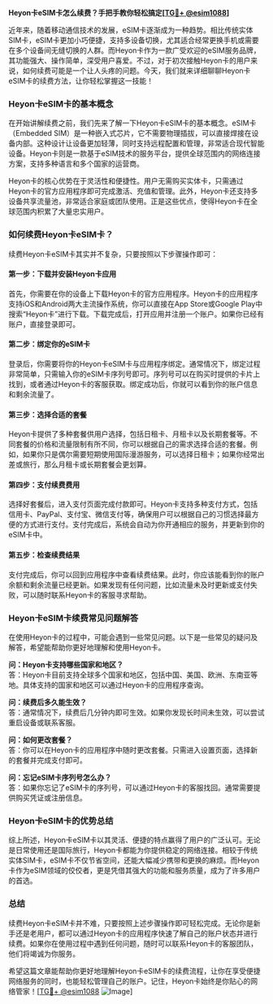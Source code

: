 **Heyon卡eSIM卡怎么续费？手把手教你轻松搞定[[TG💪+ @esim1088](https://t.me/s/esim1088)]**

近年来，随着移动通信技术的发展，eSIM卡逐渐成为一种趋势。相比传统实体SIM卡，eSIM卡更加小巧便捷，支持多设备切换，尤其适合经常更换手机或需要在多个设备间无缝切换的人群。而Heyon卡作为一款广受欢迎的eSIM服务品牌，其功能强大、操作简单，深受用户喜爱。不过，对于初次接触Heyon卡的用户来说，如何续费可能是一个让人头疼的问题。今天，我们就来详细聊聊Heyon卡eSIM卡的续费方法，让你轻松掌握这一技能！

### Heyon卡eSIM卡的基本概念

在开始讲解续费之前，我们先来了解一下Heyon卡eSIM卡的基本概念。eSIM卡（Embedded SIM）是一种嵌入式芯片，它不需要物理插拔，可以直接焊接在设备内部。这种设计让设备更加轻薄，同时支持远程配置和管理，非常适合现代智能设备。Heyon卡则是一款基于eSIM技术的服务平台，提供全球范围内的网络连接方案，支持多种语言和多个国家的运营商。

Heyon卡的核心优势在于灵活性和便捷性。用户无需购买实体卡，只需通过Heyon卡的官方应用程序即可完成激活、充值和管理。此外，Heyon卡还支持多设备共享流量池，非常适合家庭或团队使用。正是这些优点，使得Heyon卡在全球范围内积累了大量忠实用户。

### 如何续费Heyon卡eSIM卡？

续费Heyon卡eSIM卡其实并不复杂，只要按照以下步骤操作即可：

#### 第一步：下载并安装Heyon卡应用

首先，你需要在你的设备上下载Heyon卡的官方应用程序。Heyon卡的应用程序支持iOS和Android两大主流操作系统，你可以直接在App Store或Google Play中搜索“Heyon卡”进行下载。下载完成后，打开应用并注册一个账户。如果你已经有账户，直接登录即可。

#### 第二步：绑定你的eSIM卡

登录后，你需要将你的Heyon卡eSIM卡与应用程序绑定。通常情况下，绑定过程非常简单，只需输入你的eSIM卡序列号即可。序列号可以在购买时提供的卡片上找到，或者通过Heyon卡的客服获取。绑定成功后，你就可以看到你的账户信息和剩余流量了。

#### 第三步：选择合适的套餐

Heyon卡提供了多种套餐供用户选择，包括日租卡、月租卡以及长期套餐等。不同套餐的价格和流量限制有所不同，你可以根据自己的需求选择合适的套餐。例如，如果你只是偶尔需要短期使用国际漫游服务，可以选择日租卡；如果你经常出差或旅行，那么月租卡或长期套餐会更划算。

#### 第四步：支付续费费用

选择好套餐后，进入支付页面完成付款即可。Heyon卡支持多种支付方式，包括信用卡、PayPal、支付宝、微信支付等，确保用户可以根据自己的习惯选择最方便的方式进行支付。支付完成后，系统会自动为你开通相应的服务，并更新到你的eSIM卡中。

#### 第五步：检查续费结果

支付完成后，你可以回到应用程序中查看续费结果。此时，你应该能看到你的账户余额和剩余流量已经更新。如果发现有任何问题，比如流量未及时更新或支付失败，可以随时联系Heyon卡的客服寻求帮助。

### Heyon卡eSIM卡续费常见问题解答

在使用Heyon卡的过程中，可能会遇到一些常见问题。以下是一些常见的疑问及解答，希望能帮助你更好地理解和使用Heyon卡。

**问：Heyon卡支持哪些国家和地区？**  
答：Heyon卡目前支持全球多个国家和地区，包括中国、美国、欧洲、东南亚等地。具体支持的国家和地区可以通过Heyon卡的应用程序查询。

**问：续费后多久能生效？**  
答：通常情况下，续费后几分钟内即可生效。如果你发现长时间未生效，可以尝试重启设备或联系客服。

**问：如何更改套餐？**  
答：你可以在Heyon卡的应用程序中随时更改套餐。只需进入设置页面，选择新的套餐并完成支付即可。

**问：忘记eSIM卡序列号怎么办？**  
答：如果你忘记了eSIM卡的序列号，可以通过Heyon卡的客服找回。通常需要提供购买凭证或注册信息。

### Heyon卡eSIM卡的优势总结

综上所述，Heyon卡eSIM卡以其灵活、便捷的特点赢得了用户的广泛认可。无论是日常使用还是国际旅行，Heyon卡都能为你提供稳定的网络连接。相较于传统实体SIM卡，eSIM卡不仅节省空间，还能大幅减少携带和更换的麻烦。而Heyon卡作为eSIM领域的佼佼者，更是凭借其强大的功能和服务质量，成为了许多用户的首选。

### 总结

续费Heyon卡eSIM卡并不难，只要按照上述步骤操作即可轻松完成。无论你是新手还是老用户，都可以通过Heyon卡的应用程序快速了解自己的账户状态并进行续费。如果你在使用过程中遇到任何问题，随时可以联系Heyon卡的客服团队，他们将竭诚为你服务。

希望这篇文章能帮助你更好地理解Heyon卡eSIM卡的续费流程，让你在享受便捷网络服务的同时，也能轻松管理自己的账户。记住，Heyon卡始终是你贴心的网络管家！[[TG💪+ @esim1088](https://t.me/s/esim1088) ![Image](https://i.postimg.cc/4NQfJmqS/Snipaste-2025-05-13-00-14-12.png)]